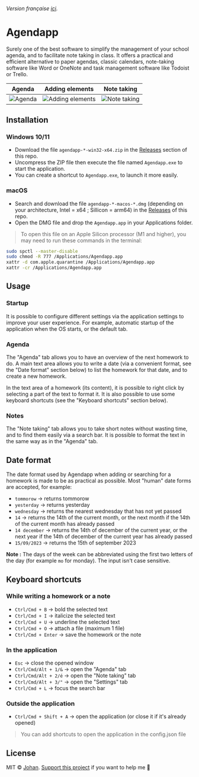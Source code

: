 ###### Version française [ici](https://github.com/johan-perso/agendapp/blob/main/README.md).

# Agendapp

Surely one of the best software to simplify the management of your school agenda, and to facilitate note taking in class.
It offers a practical and efficient alternative to paper agendas, classic calendars, note-taking software like Word or OneNote and task management software like Todoist or Trello.

Agenda                     |  Adding elements          |  Note taking
:-------------------------:|:-------------------------:|:-------------------------:
![Agenda](https://github.com/johan-perso/agendapp/assets/41506568/12826aae-18d3-473d-ae95-39656e8171cd)  |  ![Adding elements](https://github.com/johan-perso/agendapp/assets/41506568/12b19067-32b3-421d-ac3b-2b4c15f6e410) | ![Note taking](https://github.com/johan-perso/agendapp/assets/41506568/a69931a3-7fc1-4683-a7ed-491658ec322e)

## Installation

### Windows 10/11

* Download the file `agendapp-*-win32-x64.zip` in the [Releases](https://github.com/johan-perso/agendapp/releases/latest) section of this repo.
* Uncompress the ZIP file then execute the file named `Agendapp.exe` to start the application.
* You can create a shortcut to `Agendapp.exe`, to launch it more easily.

### macOS

* Search and download the file `agendapp-*-macos-*.dmg` (depending on your architecture, Intel = x64 ; Sillicon = arm64) in the [Releases](https://github.com/johan-perso/agendapp/releases/latest) of this repo.
* Open the DMG file and drop the `Agendapp.app` in your Applications folder.

> To open this file on an Apple Silicon processor (M1 and higher), you may need to run these commands in the terminal:

```bash
sudo spctl --master-disable
sudo chmod -R 777 /Applications/Agendapp.app
xattr -d com.apple.quarantine /Applications/Agendapp.app
xattr -cr /Applications/Agendapp.app
```

## Usage

### Startup

It is possible to configure different settings via the application settings to improve your user experience. For example, automatic startup of the application when the OS starts, or the default tab.

### Agenda

The "Agenda" tab allows you to have an overview of the next homework to do. A main text area allows you to write a date (via a convenient format, see the "Date format" section below) to list the homework for that date, and to create a new homework.

In the text area of a homework (its content), it is possible to right click by selecting a part of the text to format it. It is also possible to use some keyboard shortcuts (see the "Keyboard shortcuts" section below).

### Notes

The "Note taking" tab allows you to take short notes without wasting time, and to find them easily via a search bar. It is possible to format the text in the same way as in the "Agenda" tab.

## Date format

The date format used by Agendapp when adding or searching for a homework is made to be as practical as possible. Most "human" date forms are accepted, for example:

* `tommorow` → returns tommorow
* `yesterday` → returns yesterday
* `wednesday` → returns the nearest wednesday that has not yet passed
* `14` → returns the 14th of the current month, or the next month if the 14th of the current month has already passed
* `14 december` → returns the 14th of december of the current year, or the next year if the 14th of december of the current year has already passed
* `15/09/2023` → returns the 15th of september 2023

**Note :** The days of the week can be abbreviated using the first two letters of the day (for example `mo` for monday). The input isn't case sensitive.

## Keyboard shortcuts

### While writing a homework or a note

* `Ctrl/Cmd + B` → bold the selected text
* `Ctrl/Cmd + I` → italicize the selected text
* `Ctrl/Cmd + U` → underline the selected text
* `Ctrl/Cmd + O` → attach a file (maximum 1 file)
* `Ctrl/Cmd + Enter` → save the homework or the note

### In the application

* `Esc` → close the opened window
* `Ctrl/Cmd/Alt + 1/&` → open the "Agenda" tab
* `Ctrl/Cmd/Alt + 2/é` → open the "Note taking" tab
* `Ctrl/Cmd/Alt + 3/"` → open the "Settings" tab
* `Ctrl/Cmd + L` → focus the search bar

### Outside the application

* `Ctrl/Cmd + Shift + A` → open the application (or close it if it's already opened)
> You can add shortcuts to open the application in the config.json file

## License

MIT © [Johan](https://johanstick.fr/). [Support this project](https://johanstick.fr/#donate) if you want to help me 💙